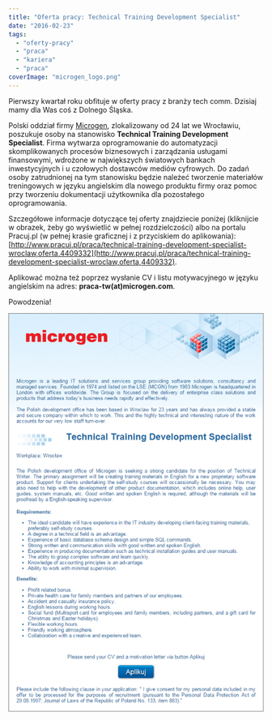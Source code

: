 ```yaml
---
title: "Oferta pracy: Technical Training Development Specialist"
date: "2016-02-23"
tags:
  - "oferty-pracy"
  - "praca"
  - "kariera"
  - "praca"
coverImage: "microgen_logo.png"
---
```


Pierwszy kwartał roku obfituje w oferty pracy z branży tech comm. Dzisiaj mamy
dla Was coś z Dolnego Śląska.

Polski oddział firmy [Microgen](https://www.microgen.com/uk-en/), zlokalizowany
od 24 lat we Wrocławiu, poszukuje osoby na stanowisko **Technical Training
Development Specialist**. Firma wytwarza oprogramowanie do automatyzacji
skomplikowanych procesów biznesowych i zarządzania usługami finansowymi,
wdrożone w największych światowych bankach inwestycyjnych i u czołowych
dostawców mediów cyfrowych. Do zadań osoby zatrudnionej na tym stanowisku będzie
należeć tworzenie materiałów treningowych w języku angielskim dla nowego
produktu firmy oraz pomoc przy tworzeniu dokumentacji użytkownika dla
pozostałego oprogramowania.

Szczegółowe informacje dotyczące tej oferty znajdziecie poniżej (kliknijcie w
obrazek, żeby go wyświetlić w pełnej rozdzielczości) albo na portalu Pracuj.pl
(w pełnej krasie graficznej i z przyciskiem do aplikowania):
[http://www.pracuj.pl/praca/technical-training-development-specialist-wroclaw,oferta,4409332](http://www.pracuj.pl/praca/technical-training-development-specialist-wroclaw,oferta,4409332).

Aplikować można też poprzez wysłanie CV i listu motywacyjnego w języku
angielskim na adres: **praca-tw(at)microgen.com**.

Powodzenia!

[![oferta_microgen](images/oferta_microgen.png)](http://techwriter.pl/wp-content/uploads/2016/02/oferta_microgen.png)
